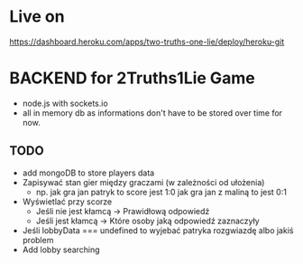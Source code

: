 # Live on

https://dashboard.heroku.com/apps/two-truths-one-lie/deploy/heroku-git

# BACKEND for 2Truths1Lie Game

- node.js with sockets.io
- all in memory db as informations don't have to be stored over time for now.

## TODO

- add mongoDB to store players data
- Zapisywać stan gier między graczami (w zależności od ułożenia)
  - np. jak gra jan patryk to score jest 1:0
    jak gra jan z maliną to jest 0:1
- Wyświetlać przy scorze
  - Jeśli nie jest kłamcą -> Prawidłową odpowiedź
  - Jeśli jest kłamcą -> Które osoby jaką odpowiedź zaznaczyły
- Jeśli lobbyData === undefined to wyjebać patryka rozgwiazdę albo jakiś problem
- Add lobby searching
